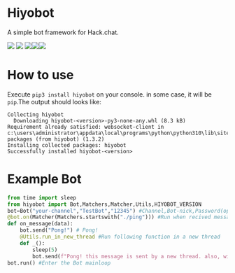 # Hiyobot
A simple bot framework for Hack.chat.

<img src="https://img.shields.io/badge/Powered%20By-Python-blue.svg"></img> <img src="https://img.shields.io/badge/Powered%20By-websocket_client-blue.svg"></img> <img src="https://img.shields.io/badge/Document%20version-0.0.2-green.svg"></img><img src="https://img.shields.io/pypi/v/hiyobot"></img><img src="https://github.com/Hiyoteam/hiyobot/actions/workflows/python-publish.yml/badge.svg"></img>

# How to use
Execute `pip3 install hiyobot` on your console. in some case, it will be `pip`.The output should looks like:
```
Collecting hiyobot
  Downloading hiyobot-<version>-py3-none-any.whl (8.3 kB)
Requirement already satisfied: websocket-client in c:\users\administrator\appdata\local\programs\python\python310\lib\site-packages (from hiyobot) (1.3.2)
Installing collected packages: hiyobot
Successfully installed hiyobot-<version>
```
# Example Bot
```python
from time import sleep
from hiyobot import Bot,Matchers,Matcher,Utils,HIYOBOT_VERSION
bot=Bot("your-channel","TestBot","12345") #Channel,Bot-nick,Password(optional)
@bot.on(Matcher(Matchers.startswith("./ping"))) #Run when recived message that startswith "./ping"
def on_message(data):
    bot.send("Pong!") # Pong!
    @Utils.run_in_new_thread #Run following function in a new thread
    def _():
        sleep(5)
        bot.send(f"Pong! this message is sent by a new thread. also, with POWERFUL [HiyoBot](https://github.com/MaggieLOL/hiyobot) HCBot Framework Version {HIYOBOT_VERSION}!") # Pong#2
bot.run() #Enter the Bot mainloop
```
